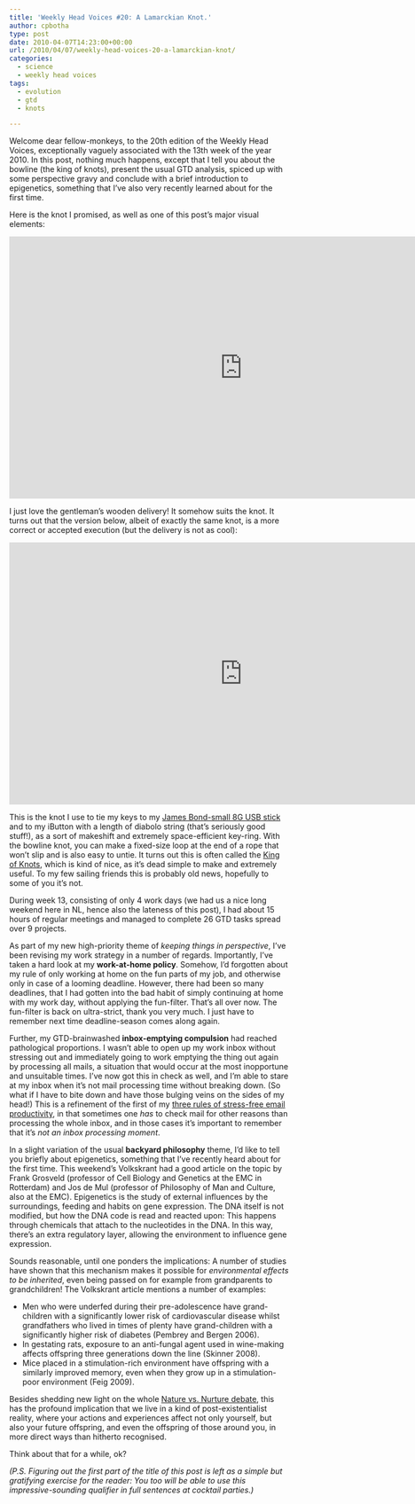 ```yaml
---
title: 'Weekly Head Voices #20: A Lamarckian Knot.'
author: cpbotha
type: post
date: 2010-04-07T14:23:00+00:00
url: /2010/04/07/weekly-head-voices-20-a-lamarckian-knot/
categories:
  - science
  - weekly head voices
tags:
  - evolution
  - gtd
  - knots

---
```

Welcome dear fellow-monkeys, to the 20th edition of the Weekly Head Voices, exceptionally vaguely associated with the 13th week of the year 2010. In this post, nothing much happens, except that I tell you about the bowline (the king of knots), present the usual GTD analysis, spiced up with some perspective gravy and conclude with a brief introduction to epigenetics, something that I&#8217;ve also very recently learned about for the first time.

Here is the knot I promised, as well as one of this post&#8217;s major visual elements:

<div class="jetpack-video-wrapper">
  <span class="embed-youtube" style="text-align:center; display: block;"><iframe class='youtube-player' type='text/html' width='840' height='473' src='https://www.youtube.com/embed/9GX9Vv5cQas?version=3&#038;rel=1&#038;fs=1&#038;autohide=2&#038;showsearch=0&#038;showinfo=1&#038;iv_load_policy=1&#038;wmode=transparent' allowfullscreen='true' style='border:0;'></iframe></span>
</div>

I just love the gentleman&#8217;s wooden delivery! It somehow suits the knot. It turns out that the version below, albeit of exactly the same knot, is a more correct or accepted execution (but the delivery is not as cool):

<div class="jetpack-video-wrapper">
  <span class="embed-youtube" style="text-align:center; display: block;"><iframe class='youtube-player' type='text/html' width='840' height='473' src='https://www.youtube.com/embed/57CTfXEk7qk?version=3&#038;rel=1&#038;fs=1&#038;autohide=2&#038;showsearch=0&#038;showinfo=1&#038;iv_load_policy=1&#038;wmode=transparent' allowfullscreen='true' style='border:0;'></iframe></span>
</div>

This is the knot I use to tie my keys to my [James Bond-small 8G USB stick][1] and to my iButton with a length of diabolo string (that&#8217;s seriously good stuff!), as a sort of makeshift and extremely space-efficient key-ring. With the bowline knot, you can make a fixed-size loop at the end of a rope that won&#8217;t slip and is also easy to untie. It turns out this is often called the [King of Knots][2], which is kind of nice, as it&#8217;s dead simple to make and extremely useful. To my few sailing friends this is probably old news, hopefully to some of you it&#8217;s not.

During week 13, consisting of only 4 work days (we had us a nice long weekend here in NL, hence also the lateness of this post), I had about 15 hours of regular meetings and managed to complete 26 GTD tasks spread over 9 projects.

As part of my new high-priority theme of _keeping things in perspective_, I&#8217;ve been revising my work strategy in a number of regards. Importantly, I&#8217;ve taken a hard look at my **work-at-home policy**. Somehow, I&#8217;d forgotten about my rule of only working at home on the fun parts of my job, and otherwise only in case of a looming deadline. However, there had been so many deadlines, that I had gotten into the bad habit of simply continuing at home with my work day, without applying the fun-filter. That&#8217;s all over now. The fun-filter is back on ultra-strict, thank you very much. I just have to remember next time deadline-season comes along again.

Further, my GTD-brainwashed **inbox-emptying compulsion** had reached pathological proportions. I wasn&#8217;t able to open up my work inbox without stressing out and immediately going to work emptying the thing out again by processing all mails, a situation that would occur at the most inopportune and unsuitable times. I&#8217;ve now got this in check as well, and I&#8217;m able to stare at my inbox when it&#8217;s not mail processing time without breaking down. (So what if I have to bite down and have those bulging veins on the sides of my head!) This is a refinement of the first of my [three rules of stress-free email productivity][3], in that sometimes one _has_ to check mail for other reasons than processing the whole inbox, and in those cases it&#8217;s important to remember that it&#8217;s _not an inbox processing moment_.

In a slight variation of the usual **backyard philosophy** theme, I&#8217;d like to tell you briefly about epigenetics, something that I&#8217;ve recently heard about for the first time. This weekend&#8217;s Volkskrant had a good article on the topic by Frank Grosveld (professor of Cell Biology and Genetics at the EMC in Rotterdam) and Jos de Mul (professor of Philosophy of Man and Culture, also at the EMC). Epigenetics is the study of external influences by the surroundings, feeding and habits on gene expression. The DNA itself is not modified, but how the DNA code is read and reacted upon: This happens through chemicals that attach to the nucleotides in the DNA. In this way, there&#8217;s an extra regulatory layer, allowing the environment to influence gene expression.

Sounds reasonable, until one ponders the implications: A number of studies have shown that this mechanism makes it possible for _environmental effects to be inherited_, even being passed on for example from grandparents to grandchildren! The Volkskrant article mentions a number of examples:

  * Men who were underfed during their pre-adolescence have grand-children with a significantly lower risk of cardiovascular disease whilst grandfathers who lived in times of plenty have grand-children with a significantly higher risk of diabetes (Pembrey and Bergen 2006).
  * In gestating rats, exposure to an anti-fungal agent used in wine-making affects offspring three generations down the line (Skinner 2008).
  * Mice placed in a stimulation-rich environment have offspring with a similarly improved memory, even when they grow up in a stimulation-poor environment (Feig 2009).

Besides shedding new light on the whole [Nature vs. Nurture debate][4], this has the profound implication that we live in a kind of post-existentialist reality, where your actions and experiences affect not only yourself, but also your future offspring, and even the offspring of those around you, in more direct ways than hitherto recognised.

Think about that for a while, ok?

_(P.S. Figuring out the first part of the title of this post is left as a simple but gratifying exercise for the reader: You too will be able to use this impressive-sounding qualifier in full sentences at cocktail parties.)_

 [1]: http://cpbotha.net/2009/09/20/weekly-head-voices-4-the-new-roomie-medvis-at-mevis-fairy-tale-beach/ "blog post with photo of my 8G USB stick"
 [2]: http://en.wikipedia.org/wiki/Bowline "Wikipedia page on the bowline"
 [3]: http://cpbotha.net/2009/11/29/three-rules-of-stress-free-email-productivity/ "blog post three rules of stress-free email productivity"
 [4]: http://en.wikipedia.org/wiki/Nature_versus_nurture "Wikipedia entry on nature vs nurture"